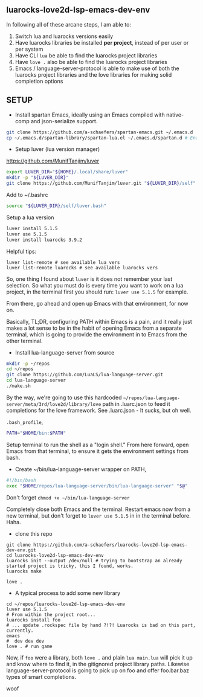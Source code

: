 ## luarocks-love2d-lsp-emacs-dev-env

In following all of these arcane steps, I am able to:

1. Switch lua and luarocks versions easily
2. Have luarocks libraries be installed **per project**, instead of per user or per system
3. Have CLI `lua` be able to find the luarocks project libraries
3. Have `love .` also be able to find the luarocks project libraries
4. Emacs / language-server-protocol is able to make use of both the luarocks project libraries and the love libraries for making solid completion options

## SETUP

- Install spartan Emacs, ideally using an Emacs compiled with native-comp and json-serialize support.

```bash
git clone https://github.com/a-schaefers/spartan-emacs.git ~/.emacs.d
cp ~/.emacs.d/spartan-library/spartan-lua.el ~/.emacs.d/spartan.d # Enable the spartan-lua.el library.
```

- Setup luver (lua version manager)

https://github.com/MunifTanjim/luver

```bash
export LUVER_DIR="${HOME}/.local/share/luver"
mkdir -p "${LUVER_DIR}"
git clone https://github.com/MunifTanjim/luver.git "${LUVER_DIR}/self"
```

Add to ~/.bashrc

```bash
source "${LUVER_DIR}/self/luver.bash"
```

Setup a lua version

```bash
luver install 5.1.5
luver use 5.1.5
luver install luarocks 3.9.2
```

Helpful tips:

```
luver list-remote # see available lua vers
luver list-remote luarocks # see available luarocks vers
```

So, one thing I found about `luver` is it does not remember your last selection. So what you must do is
every time you want to work on a lua project, in the terminal first you should run: `luver use 5.1.5` for example.

From there, go ahead and open up Emacs with that environment, for now on.

Basically, TL;DR, configuring PATH within Emacs is a pain, and it really just makes a lot sense to be in the habit of opening
Emacs from a separate terminal, which is going to provide the environment in to Emacs from the other terminal.

- Install lua-language-server from source



```bash
mkdir -p ~/repos
cd ~/repos
git clone https://github.com/LuaLS/lua-language-server.git
cd lua-language-server
./make.sh
```

By the way, we're going to use this hardcoded `~/repos/lua-language-server/meta/3rd/love2d/library/love` path in .luarc.json to feed it completions for the love framework. See .luarc.json - It sucks, but oh well.

`.bash_profile`,

```bash
PATH="$HOME/bin:$PATH"
```

Setup terminal to run the shell as a "login shell." From here forward, open Emacs from that terminal, to ensure it gets the environment settings from bash.

- Create ~/bin/lua-language-server wrapper on PATH,

```bash
#!/bin/bash
exec "$HOME/repos/lua-language-server/bin/lua-language-server" "$@"
```

Don't forget `chmod +x ~/bin/lua-language-server`

Completely close both Emacs and the terminal. Restart emacs now from a new terminal, but don't forget to `luver use 5.1.5` in in the terminal before. Haha.

- clone this repo

```
git clone https://github.com/a-schaefers/luarocks-love2d-lsp-emacs-dev-env.git
cd luarocks-love2d-lsp-emacs-dev-env
luarocks init --output /dev/null # trying to bootstrap an already started project is tricky, this I found, works.
luarocks make

love .
```

- A typical process to add some new library

```
cd ~/repos/luarocks-love2d-lsp-emacs-dev-env
luver use 5.1.5
# From within the project root...
luarocks install foo
# ... update .rockspec file by hand ?!?! Luarocks is bad on this part, currently.
emacs
#  dev dev dev
love . # run game
```

Now, if `foo` were a library, both `love .` and plain `lua main.lua` will pick it up and know where to find it, in the gitignored project library paths.
Likewise language-server-protocol is going to pick up on foo and offer foo.bar.baz types of smart completions.

woof
